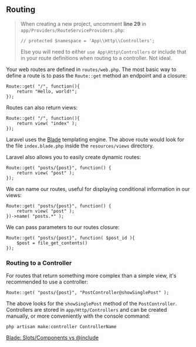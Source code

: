 ## Routing

> When creating a new project, uncomment **line 29** in `app/Providers/RouteServiceProviders.php`:
>
> ```
> // protected $namespace = 'App\\Http\\Controllers';
> ```
>
> Else you will need to either `use App\Http\Controllers` or include that in your route definitions when routing
> to a controller. Not ideal.

Your web routes are defined in `routes/web.php`. The most basic way to define a route is to pass the `Route::get` method an endpoint
and a closure:

```
Route::get( "/", function(){
    return "Hello, world!";
});
```

Routes can also return views:

```
Route::get( "/", function(){
    return view( "index" );
});
```

Laravel uses the <a href="/docs/blade">Blade</a> templating engine. The above route would look for the file 
`index.blade.php` inside the `resources/views` directory.

Laravel also allows you to easily create dynamic routes:

```
Route::get( "posts/{post}", function() {
    return view( "post" );
});
```

We can name our routes, useful for displaying conditional information in our views:

```
Route::get( "posts/{post}", function() {
    return view( "post" );
})->name( "posts.*" );
```

We can pass parameters to our routes closure:

```
Route::get( "posts/{post}", function( $post_id ){
    $post = file_get_contents()
});
```

### Routing to a Controller

For routes that return something more complex than a simple view, it's recommended to use a controller:

```
Route::get( "posts/{post}", "PostController@showSinglePost" );
```

The above looks for the `showSinglePost` method of the `PostController`. Controllers are stored in `app/Http/Controllers` and can be
created manually, or more conveniently with the console command:

```
php artisan make:controller ControllerName
```
<a href="https://stackoverflow.com/questions/44212318/laravel-blade-advantage-of-slot-component-vs-include" target="_blank">Blade: Slots/Components vs @include</a>
